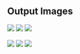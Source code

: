 ## Output Images
<img src="img5.jpg"> <img src= "1.jpg"> <img src= "1cc.jpg"> </br> </br>
<img src="imgs5.jpg"> <img src= "2.jpg"> <img src= "2cc.jpg "> </br>


